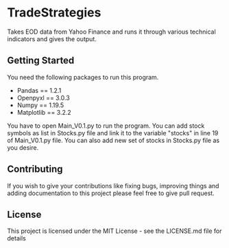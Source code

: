 # TradeStrategies
Takes EOD data from Yahoo Finance and runs it through various technical indicators and gives the output.

## Getting Started
You need the following packages to run this program.
* Pandas == 1.2.1
* Openpyxl == 3.0.3
* Numpy == 1.19.5
* Matplotlib == 3.2.2

You have to open Main_V0.1.py to run the program. You can add stock symbols as list in Stocks.py file and link it to the variable "stocks" in line 19 of Main_V0.1.py file. You can also add new set of stocks in Stocks.py file as you desire.

## Contributing
If you wish to give your contributions like fixing bugs, improving things and adding documentation to this project please feel free to give pull request.

## License
This project is licensed under the MIT License - see the LICENSE.md file for details
